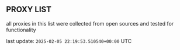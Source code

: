 ## PROXY LIST

all proxies in this list were collected from open sources and tested for functionality

last update: `2025-02-05 22:19:53.510540+00:00` UTC